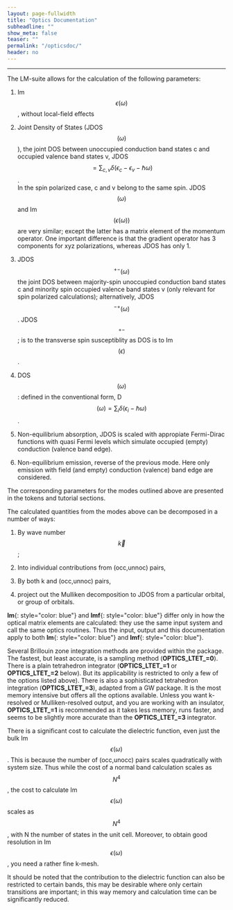 ```yaml
---
layout: page-fullwidth
title: "Optics Documentation"
subheadline: ""
show_meta: false
teaser: ""
permalink: "/opticsdoc/"
header: no
---
```

_____________________________________________________________

The LM-suite allows for the calculation of the following parameters:

1.   Im $$\epsilon(\omega)$$, without local-field effects

2.   Joint Density of States (JDOS$$(\omega)$$), the joint DOS between unoccupied conduction band states c and occupied valence band states v, JDOS $$= \sum_{c,v}\delta (\epsilon_c−\epsilon_v−\hbar\omega)$$.  
     In the spin polarized case, c and v belong to the same spin. JDOS$$(\omega)$$ and Im$$(\epsilon(\omega))$$ are very similar; except the latter has a matrix element of the momentum operator. One important difference is that the gradient operator has 3 components for xyz polarizations, whereas JDOS has only 1.
	 
3.   JDOS$$^{+−}(\omega)$$ the joint DOS between majority-spin unoccupied conduction band states c and minority spin occupied valence band states v (only relevant for spin polarized calculations); alternatively, JDOS$$^{−+}(\omega)$$. JDOS$$^{+−}$$; is to the transverse spin susceptiblity as DOS is to Im $$(\epsilon)$$.

4.   DOS$$(\omega)$$: defined in the conventional form, D$$(\omega) = \sum_i\delta(\epsilon_i−\hbar\omega)$$.

5.   Non-equilibrium absorption, JDOS is scaled with appropiate Fermi-Dirac functions with quasi Fermi levels which simulate occupied (empty) conduction (valence band edge).

6.   Non-equilibrium emission, reverse of the previous mode. Here only emission with field (and empty) conduction (valence) band edge are considered.

The corresponding parameters for the modes outlined above are presented in the tokens and tutorial sections.  

The calculated quantities from the modes above can be decomposed in a number of ways:

1.   By wave number $$\vec{k}$$;

2.   Into individual contributions from (occ,unnoc) pairs,

3.   By both k and (occ,unnoc) pairs,

4.   project out the Mulliken decomposition to JDOS from a particular orbital, or group of orbitals.

**lm**{: style="color: blue"} and **lmf**{: style="color: blue"} differ only in how the optical matrix elements are calculated: they use the same input system and call the same optics routines. Thus the input, output and this documentation apply to both **lm**{: style="color: blue"} and **lmf**{: style="color: blue"}.  

Several Brillouin zone integration methods are provided within the package. The fastest, but least accurate, is a sampling method (**OPTICS_LTET_=0**). There is a plain tetrahedron integrator (**OPTICS_LTET_=1** or **OPTICS_LTET_=2** below). But its applicability is restricted to only a few of the options listed above). There is also a sophisticated tetrahedron integration (**OPTICS_LTET_=3**), adapted from a GW package. It is the most memory intensive but offers all the options available. Unless you want k-resolved or Mulliken-resolved output, and you are working with an insulator, **OPTICS_LTET_=1** is recommended as it takes less memory, runs faster, and seems to be slightly more accurate than the **OPTICS_LTET_=3** integrator.  

There is a significant cost to calculate the dielectric function, even just the bulk Im $$\epsilon(\omega)$$. This is because the number of (occ,unocc) pairs scales quadratically with system size. Thus while the cost of a normal band calculation scales as $$N^4$$, the cost to calculate Im$$\epsilon(\omega)$$ scales as $$N^4$$, with N the number of states in the unit cell. Moreover, to obtain good resolution in Im $$\epsilon(\omega)$$, you need a rather fine k-mesh.

It should be noted that the contribution to the dielectric function can also be restricted to certain bands, this may be desirable where only certain transitions are important; in this way memory and calculation time can be significantly reduced.
